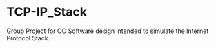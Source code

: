 # TCP-IP_Stack
Group Project for OO Software design intended to simulate the Internet Protocol Stack.
